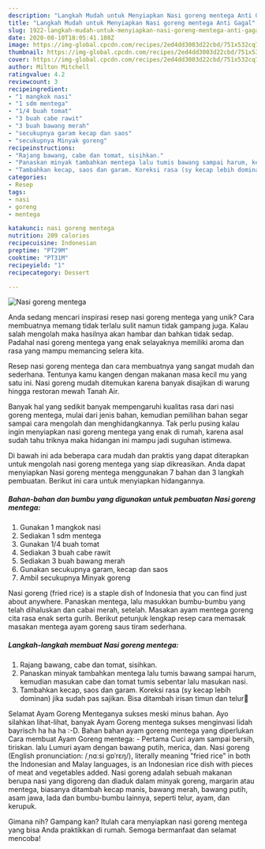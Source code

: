 ```yaml
---
description: "Langkah Mudah untuk Menyiapkan Nasi goreng mentega Anti Gagal"
title: "Langkah Mudah untuk Menyiapkan Nasi goreng mentega Anti Gagal"
slug: 1922-langkah-mudah-untuk-menyiapkan-nasi-goreng-mentega-anti-gagal
date: 2020-08-10T18:05:41.108Z
image: https://img-global.cpcdn.com/recipes/2ed4dd3003d22cbd/751x532cq70/nasi-goreng-mentega-foto-resep-utama.jpg
thumbnail: https://img-global.cpcdn.com/recipes/2ed4dd3003d22cbd/751x532cq70/nasi-goreng-mentega-foto-resep-utama.jpg
cover: https://img-global.cpcdn.com/recipes/2ed4dd3003d22cbd/751x532cq70/nasi-goreng-mentega-foto-resep-utama.jpg
author: Milton Mitchell
ratingvalue: 4.2
reviewcount: 3
recipeingredient:
- "1 mangkok nasi"
- "1 sdm mentega"
- "1/4 buah tomat"
- "3 buah cabe rawit"
- "3 buah bawang merah"
- "secukupnya garam kecap dan saos"
- "secukupnya Minyak goreng"
recipeinstructions:
- "Rajang bawang, cabe dan tomat, sisihkan."
- "Panaskan minyak tambahkan mentega lalu tumis bawang sampai harum, kemudian masukan cabe dan tomat tumis sebentar lalu masukan nasi."
- "Tambahkan kecap, saos dan garam. Koreksi rasa (sy kecap lebih dominan) jika sudah pas sajikan. Bisa ditambah irisan timun dan telur🍴"
categories:
- Resep
tags:
- nasi
- goreng
- mentega

katakunci: nasi goreng mentega 
nutrition: 209 calories
recipecuisine: Indonesian
preptime: "PT29M"
cooktime: "PT31M"
recipeyield: "1"
recipecategory: Dessert

---
```



![Nasi goreng mentega](https://img-global.cpcdn.com/recipes/2ed4dd3003d22cbd/751x532cq70/nasi-goreng-mentega-foto-resep-utama.jpg)

Anda sedang mencari inspirasi resep nasi goreng mentega yang unik? Cara membuatnya memang tidak terlalu sulit namun tidak gampang juga. Kalau salah mengolah maka hasilnya akan hambar dan bahkan tidak sedap. Padahal nasi goreng mentega yang enak selayaknya memiliki aroma dan rasa yang mampu memancing selera kita.

Resep nasi goreng mentega dan cara membuatnya yang sangat mudah dan sederhana. Tentunya kamu kangen dengan makanan masa kecil mu yang satu ini. Nasi goreng mudah ditemukan karena banyak disajikan di warung hingga restoran mewah Tanah Air.

Banyak hal yang sedikit banyak mempengaruhi kualitas rasa dari nasi goreng mentega, mulai dari jenis bahan, kemudian pemilihan bahan segar sampai cara mengolah dan menghidangkannya. Tak perlu pusing kalau ingin menyiapkan nasi goreng mentega yang enak di rumah, karena asal sudah tahu triknya maka hidangan ini mampu jadi suguhan istimewa.


Di bawah ini ada beberapa cara mudah dan praktis yang dapat diterapkan untuk mengolah nasi goreng mentega yang siap dikreasikan. Anda dapat menyiapkan Nasi goreng mentega menggunakan 7 bahan dan 3 langkah pembuatan. Berikut ini cara untuk menyiapkan hidangannya.

<!--inarticleads1-->

##### Bahan-bahan dan bumbu yang digunakan untuk pembuatan Nasi goreng mentega:

1. Gunakan 1 mangkok nasi
1. Sediakan 1 sdm mentega
1. Gunakan 1/4 buah tomat
1. Sediakan 3 buah cabe rawit
1. Sediakan 3 buah bawang merah
1. Gunakan secukupnya garam, kecap dan saos
1. Ambil secukupnya Minyak goreng


Nasi goreng (fried rice) is a staple dish of Indonesia that you can find just about anywhere. Panaskan mentega, lalu masukkan bumbu-bumbu yang telah dihaluskan dan cabai merah, setelah. Masakan ayam mentega goreng cita rasa enak serta gurih. Berikut petunjuk lengkap resep cara memasak masakan mentega ayam goreng saus tiram sederhana. 

<!--inarticleads2-->

##### Langkah-langkah membuat Nasi goreng mentega:

1. Rajang bawang, cabe dan tomat, sisihkan.
1. Panaskan minyak tambahkan mentega lalu tumis bawang sampai harum, kemudian masukan cabe dan tomat tumis sebentar lalu masukan nasi.
1. Tambahkan kecap, saos dan garam. Koreksi rasa (sy kecap lebih dominan) jika sudah pas sajikan. Bisa ditambah irisan timun dan telur🍴


Selamat Ayam Goreng Menteganya sukses meski minus bahan. Ayo silahkan lihat-lihat, banyak Ayam Goreng mentega sukses menginvasi lidah bayrisch ha ha ha :-D. Bahan bahan ayam goreng mentega yang diperlukan Cara membuat Ayam Goreng mentega: - Pertama Cuci ayam sampai bersih, tiriskan. lalu Lumuri ayam dengan bawang putih, merica, dan. Nasi goreng (English pronunciation: /ˌnɑːsi ɡɒˈrɛŋ/), literally meaning &#34;fried rice&#34; in both the Indonesian and Malay languages, is an Indonesian rice dish with pieces of meat and vegetables added. Nasi goreng adalah sebuah makanan berupa nasi yang digoreng dan diaduk dalam minyak goreng, margarin atau mentega, biasanya ditambah kecap manis, bawang merah, bawang putih, asam jawa, lada dan bumbu-bumbu lainnya, seperti telur, ayam, dan kerupuk. 

Gimana nih? Gampang kan? Itulah cara menyiapkan nasi goreng mentega yang bisa Anda praktikkan di rumah. Semoga bermanfaat dan selamat mencoba!
